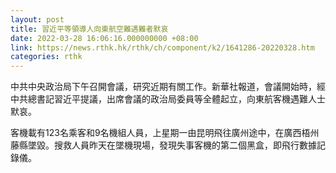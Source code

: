 ```yaml
---
layout: post
title: 習近平等領導人向東航空難遇難者默哀
date: 2022-03-28 16:06:16.000000000 +08:00
link: https://news.rthk.hk/rthk/ch/component/k2/1641286-20220328.htm
categories: rthk
---
```


中共中央政治局下午召開會議，研究近期有關工作。新華社報道，會議開始時，經中共總書記習近平提議，出席會議的政治局委員等全體起立，向東航客機遇難人士默哀。

客機載有123名乘客和9名機組人員，上星期一由昆明飛往廣州途中，在廣西梧州藤縣墜毀。搜救人員昨天在墜機現場，發現失事客機的第二個黑盒，即飛行數據記錄儀。
